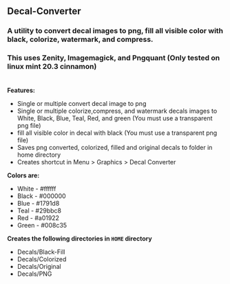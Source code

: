 ## Decal-Converter<br />
### A utility to convert decal images to png, fill all visible color with black, colorize, watermark, and compress.<br />
### This uses Zenity, Imagemagick, and Pngquant (Only tested on linux mint 20.3 cinnamon)<br /><br />

**Features:**<br />
+ Single or multiple convert decal image to png<br />
+ Single or multiple colorize,compress, and watermark decals images to White, Black, Blue, Teal, Red, and green (You must use a transparent png file)<br />
+ fill all visible color in decal with black (You must use a transparent png file)<br /> 
+ Saves png converted, colorized, filled and original decals to folder in home directory<br />
+ Creates shortcut in Menu > Graphics > Decal Converter<br />

**Colors are:**<br />
- White - #ffffff<br />
- Black - #000000<br />
- Blue - #1791d8<br />
- Teal - #29bbc8<br />
- Red - #a01922<br />
- Green - #008c35<br />

**Creates the following directories in `HOME` directory**<br />
+ Decals/Black-Fill<br />
+ Decals/Colorized<br />
+ Decals/Original<br />
+ Decals/PNG<br />
